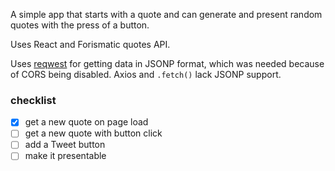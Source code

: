 A simple app that starts with a quote and can generate and present random quotes with the press of a button.

Uses React and Forismatic quotes API.

Uses [reqwest](https://github.com/ded/reqwest) for getting data in JSONP format, which was needed because of CORS being disabled. Axios and `.fetch()` lack JSONP support.

### checklist
- [x] get a new quote on page load
- [ ] get a new quote with button click
- [ ] add a Tweet button
- [ ] make it presentable